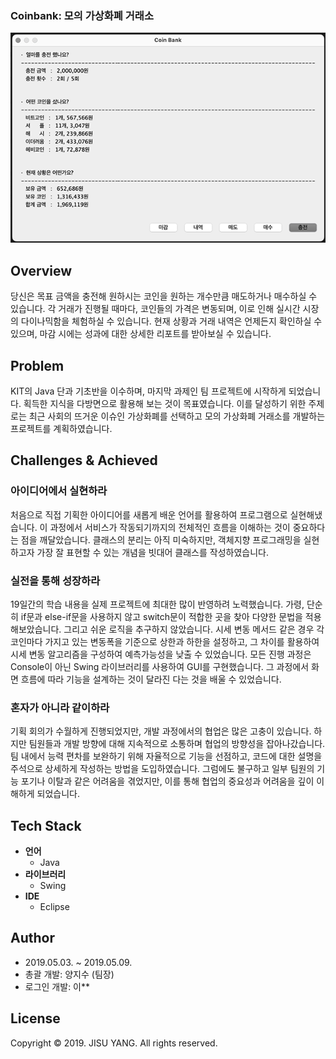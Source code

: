 ### Coinbank: 모의 가상화폐 거래소

![](./doc/images/thumbnail-01.png)

## Overview
당신은 목표 금액을 충전해 원하시는 코인을 원하는 개수만큼 매도하거나 매수하실 수 있습니다. 
각 거래가 진행될 때마다, 코인들의 가격은 변동되며, 이로 인해 실시간 시장의 다이나믹함을 체험하실 수 있습니다. 
현재 상황과 거래 내역은 언제든지 확인하실 수 있으며, 마감 시에는 성과에 대한 상세한 리포트를 받아보실 수 있습니다.

## Problem
KIT의 Java 단과 기초반을 이수하며, 마지막 과제인 팀 프로젝트에 시작하게 되었습니다.
획득한 지식을 다방면으로 활용해 보는 것이 목표였습니다.
이를 달성하기 위한 주제로는 최근 사회의 뜨거운 이슈인 가상화폐를 선택하고 모의 가상화폐 거래소를 개발하는 프로젝트를 계획하였습니다.

## Challenges & Achieved
### 아이디어에서 실현하라
처음으로 직접 기획한 아이디어를 새롭게 배운 언어를 활용하여 프로그램으로 실현해냈습니다. 
이 과정에서 서비스가 작동되기까지의 전체적인 흐름을 이해하는 것이 중요하다는 점을 깨달았습니다. 
클래스의 분리는 아직 미숙하지만, 객체지향 프로그래밍을 실현하고자 가장 잘 표현할 수 있는 개념을 빗대어 클래스를 작성하였습니다.

### 실전을 통해 성장하라
19일간의 학습 내용을 실제 프로젝트에 최대한 많이 반영하려 노력했습니다. 
가령, 단순히 if문과 else-if문을 사용하지 않고 switch문이 적합한 곳을 찾아 다양한 문법을 적용해보았습니다.
그리고 쉬운 로직을 추구하지 않았습니다. 시세 변동 메서드 같은 경우 각 코인마다 가지고 있는 변동폭을 기준으로 상한과 하한을 설정하고,
그 차이를 활용하여 시세 변동 알고리즘을 구성하여 예측가능성을 낮출 수 있었습니다.
모든 진행 과정은 Console이 아닌 Swing 라이브러리를 사용하여 GUI를 구현했습니다. 
그 과정에서 화면 흐름에 따라 기능을 설계하는 것이 달라진 다는 것을 배울 수 있었습니다.

### 혼자가 아니라 같이하라
기획 회의가 수월하게 진행되었지만, 개발 과정에서의 협업은 많은 고충이 있습니다. 
하지만 팀원들과 개발 방향에 대해 지속적으로 소통하며 협업의 방향성을 잡아나갔습니다. 
팀 내에서 능력 편차를 보완하기 위해 자율적으로 기능을 선점하고, 코드에 대한 설명을 주석으로 상세하게 작성하는 방법을 도입하였습니다. 
그럼에도 불구하고 일부 팀원의 기능 포기나 이탈과 같은 어려움을 겪었지만, 이를 통해 협업의 중요성과 어려움을 깊이 이해하게 되었습니다.

## Tech Stack
- **언어**
    - Java
- **라이브러리**
    - Swing
- **IDE**
    - Eclipse

## Author
- 2019.05.03. ~ 2019.05.09.
- 총괄 개발: 양지수 (팀장)
- 로그인 개발: 이**

## License
Copyright © 2019. JISU YANG. All rights reserved.